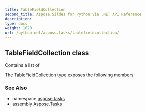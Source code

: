 ```yaml
---
title: TableFieldCollection
second_title: Aspose.Sildes for Python via .NET API Reference
description: 
type: docs
weight: 1020
url: /python-net/aspose.tasks/tablefieldcollection/
---
```


## TableFieldCollection class

Contains a list of

The TableFieldCollection type exposes the following members:

### See Also

* namespace [aspose.tasks](/tasks/python-net/aspose.tasks/)
* assembly [Aspose.Tasks](/tasks/python-net/)

